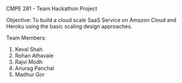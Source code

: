 CMPE 281 - Team Hackathon Project

Objective: To build a cloud scale SaaS Service on Amazon Cloud and Heroku using the basic scaling design approaches.

Team Members:
1. Keval Shah
2. Rohan Athavale
3. Rajvi Modh
4. Anurag Panchal
5. Madhur Gor
